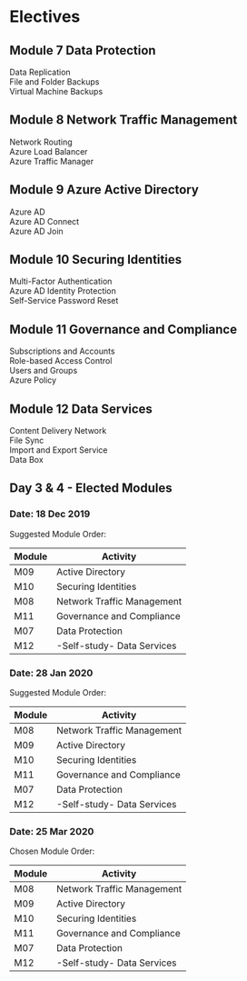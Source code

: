 # Electives

## Module 7 Data Protection
Data Replication<BR>
File and Folder Backups<BR>
Virtual Machine Backups<BR>
## Module 8 Network Traffic Management
Network Routing<BR>
Azure Load Balancer<BR>
Azure Traffic Manager<BR>
## Module 9 Azure Active Directory
Azure AD<BR>
Azure AD Connect<BR>
Azure AD Join<BR>
## Module 10 Securing Identities
Multi-Factor Authentication<BR>
Azure AD Identity Protection<BR>
Self-Service Password Reset<BR>
## Module 11 Governance and Compliance
Subscriptions and Accounts<BR>
Role-based Access Control<BR>
Users and Groups<BR>
Azure Policy<BR>
## Module 12 Data Services
Content Delivery Network<BR>
File Sync<BR>
Import and Export Service<BR>
Data Box<BR>

## Day 3 & 4 - Elected Modules

### Date: 18 Dec 2019
Suggested Module Order:

|Module|Activity|
|-|-|
|M09|Active Directory|
|M10|Securing Identities|
|M08|Network Traffic Management|
|M11|Governance and Compliance|
|M07|Data Protection|
|M12|-Self-study- Data Services|

### Date: 28 Jan 2020
Suggested Module Order:

|Module|Activity|
|-|-|
|M08|Network Traffic Management|
|M09|Active Directory|
|M10|Securing Identities|
|M11|Governance and Compliance|
|M07|Data Protection|
|M12|-Self-study- Data Services|

### Date: 25 Mar 2020
Chosen Module Order:

|Module|Activity|
|-|-|
|M08|Network Traffic Management|
|M09|Active Directory|
|M10|Securing Identities|
|M11|Governance and Compliance|
|M07|Data Protection|
|M12|-Self-study- Data Services|
